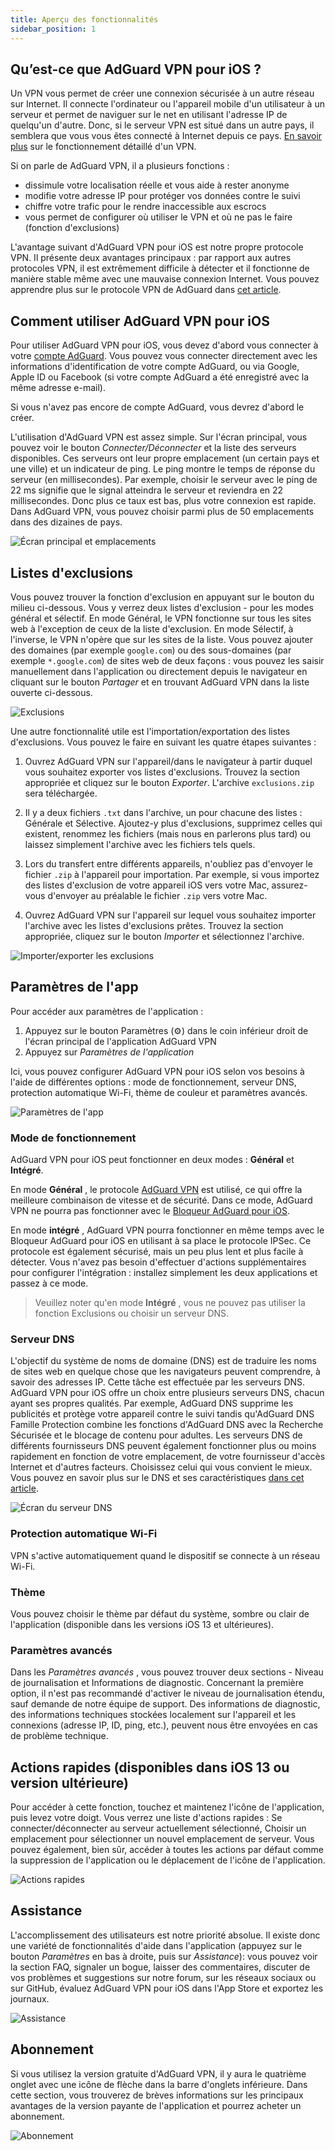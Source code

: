 ```yaml
---
title: Aperçu des fonctionnalités
sidebar_position: 1
---
```


## Qu’est-ce que AdGuard VPN pour iOS ?

Un VPN vous permet de créer une connexion sécurisée à un autre réseau sur Internet. Il connecte l'ordinateur ou l'appareil mobile d'un utilisateur à un serveur et permet de naviguer sur le net en utilisant l'adresse IP de quelqu'un d'autre. Donc, si le serveur VPN est situé dans un autre pays, il semblera que vous vous êtes connecté à Internet depuis ce pays. [En savoir plus](/general/how-vpn-works.md) sur le fonctionnement détaillé d'un VPN.

Si on parle de AdGuard VPN, il a plusieurs fonctions :
* dissimule votre localisation réelle et vous aide à rester anonyme
* modifie votre adresse IP pour protéger vos données contre le suivi
* chiffre votre trafic pour le rendre inaccessible aux escrocs
* vous permet de configurer où utiliser le VPN et où ne pas le faire (fonction d'exclusions)

L'avantage suivant d'AdGuard VPN pour iOS est notre propre protocole VPN. Il présente deux avantages principaux : par rapport aux autres protocoles VPN, il est extrêmement difficile à détecter et il fonctionne de manière stable même avec une mauvaise connexion Internet. Vous pouvez apprendre plus sur le protocole VPN de AdGuard dans [cet article](../general/adguard-vpn-protocol.mdx).

## Comment utiliser AdGuard VPN pour iOS

Pour utiliser AdGuard VPN pour iOS, vous devez d'abord vous connecter à votre [compte AdGuard](https://my.adguard.com/). Vous pouvez vous connecter directement avec les informations d'identification de votre compte AdGuard, ou via Google, Apple ID ou Facebook (si votre compte AdGuard a été enregistré avec la même adresse e-mail).

Si vous n'avez pas encore de compte AdGuard, vous devrez d'abord le créer.

L'utilisation d'AdGuard VPN est assez simple. Sur l'écran principal, vous pouvez voir le bouton *Connecter/Déconnecter* et la liste des serveurs disponibles. Ces serveurs ont leur propre emplacement (un certain pays et une ville) et un indicateur de ping. Le ping montre le temps de réponse du serveur (en millisecondes). Par exemple, choisir le serveur avec le ping de 22 ms signifie que le signal atteindra le serveur et reviendra en 22 millisecondes. Donc plus ce taux est bas, plus votre connexion est rapide. Dans AdGuard VPN, vous pouvez choisir parmi plus de 50 emplacements dans des dizaines de pays.

![Écran principal et emplacements](https://cdn.adguardvpn.com/content/kb/vpn/ios/1.png?123)

## Listes d'exclusions

Vous pouvez trouver la fonction d'exclusion en appuyant sur le bouton du milieu ci-dessous. Vous y verrez deux listes d'exclusion - pour les modes général et sélectif. En mode Général, le VPN fonctionne sur tous les sites web à l'exception de ceux de la liste d'exclusion. En mode Sélectif, à l'inverse, le VPN n'opère que sur les sites de la liste. Vous pouvez ajouter des domaines (par exemple `google.com`) ou des sous-domaines (par exemple `*.google.com`) de sites web de deux façons : vous pouvez les saisir manuellement dans l'application ou directement depuis le navigateur en cliquant sur le bouton *Partager* et en trouvant AdGuard VPN dans la liste ouverte ci-dessous.

![Exclusions](https://cdn.adguardvpn.com/content/kb/vpn/ios/2.png?123)

Une autre fonctionnalité utile est l'importation/exportation des listes d'exclusions. Vous pouvez le faire en suivant les quatre étapes suivantes :

1. Ouvrez AdGuard VPN sur l'appareil/dans le navigateur à partir duquel vous souhaitez exporter vos listes d'exclusions. Trouvez la section appropriée et cliquez sur le bouton *Exporter*. L'archive `exclusions.zip` sera téléchargée.

2. Il y a deux fichiers `.txt` dans l'archive, un pour chacune des listes : Générale et Sélective. Ajoutez-y plus d'exclusions, supprimez celles qui existent, renommez les fichiers (mais nous en parlerons plus tard) ou laissez simplement l'archive avec les fichiers tels quels.

3. Lors du transfert entre différents appareils, n'oubliez pas d'envoyer le fichier `.zip` à l'appareil pour importation. Par exemple, si vous importez des listes d'exclusion de votre appareil iOS vers votre Mac, assurez-vous d'envoyer au préalable le fichier `.zip` vers votre Mac.

4. Ouvrez AdGuard VPN sur l'appareil sur lequel vous souhaitez importer l'archive avec les listes d'exclusions prêtes. Trouvez la section appropriée, cliquez sur le bouton *Importer* et sélectionnez l'archive.

![Importer/exporter les exclusions](https://cdn.adguardvpn.com/content/kb/vpn/ios/import-export-exclusions.png)

## Paramètres de l'app

Pour accéder aux paramètres de l'application :

1. Appuyez sur le bouton Paramètres (⚙) dans le coin inférieur droit de l'écran principal de l'application AdGuard VPN
2. Appuyez sur *Paramètres de l'application*

Ici, vous pouvez configurer AdGuard VPN pour iOS selon vos besoins à l'aide de différentes options : mode de fonctionnement, serveur DNS, protection automatique Wi-Fi, thème de couleur et paramètres avancés.

![Paramètres de l'app](https://cdn.adguardvpn.com/content/kb/vpn/ios/app-settings.png)

### Mode de fonctionnement

AdGuard VPN pour iOS peut fonctionner en deux modes : **Général** et **Intégré**.

En mode **Général** , le protocole [AdGuard VPN](../general/adguard-vpn-protocol.mdx) est utilisé, ce qui offre la meilleure combinaison de vitesse et de sécurité. Dans ce mode, AdGuard VPN ne pourra pas fonctionner avec le [Bloqueur AdGuard pour iOS](https://kb.adguard.com/en/ios).

En mode **intégré** , AdGuard VPN pourra fonctionner en même temps avec le Bloqueur AdGuard pour iOS en utilisant à sa place le protocole IPSec. Ce protocole est également sécurisé, mais un peu plus lent et plus facile à détecter. Vous n'avez pas besoin d'effectuer d'actions supplémentaires pour configurer l'intégration : installez simplement les deux applications et passez à ce mode.
> Veuillez noter qu'en mode **Intégré** , vous ne pouvez pas utiliser la fonction Exclusions ou choisir un serveur DNS.

### Serveur DNS

L'objectif du système de noms de domaine (DNS) est de traduire les noms de sites web en quelque chose que les navigateurs peuvent comprendre, à savoir des adresses IP. Cette tâche est effectuée par les serveurs DNS. AdGuard VPN pour iOS offre un choix entre plusieurs serveurs DNS, chacun ayant ses propres qualités. Par exemple, AdGuard DNS supprime les publicités et protège votre appareil contre le suivi tandis qu'AdGuard DNS Famille Protection combine les fonctions d'AdGuard DNS avec la Recherche Sécurisée et le blocage de contenu pour adultes. Les serveurs DNS de différents fournisseurs DNS peuvent également fonctionner plus ou moins rapidement en fonction de votre emplacement, de votre fournisseur d'accès Internet et d'autres facteurs. Choisissez celui qui vous convient le mieux. Vous pouvez en savoir plus sur le DNS et ses caractéristiques [dans cet article](https://kb.adguard.com/en/general/dns-filtering#what-is-dns).

![Écran du serveur DNS](https://cdn.adguardvpn.com/content/kb/vpn/ios/dns-server.png)

### Protection automatique Wi-Fi

VPN s'active automatiquement quand le dispositif se connecte à un réseau Wi-Fi.

### Thème

Vous pouvez choisir le thème par défaut du système, sombre ou clair de l'application (disponible dans les versions iOS 13 et ultérieures).

### Paramètres avancés

Dans les *Paramètres avancés* , vous pouvez trouver deux sections - Niveau de journalisation et Informations de diagnostic. Concernant la première option, il n'est pas recommandé d'activer le niveau de journalisation étendu, sauf demande de notre équipe de support. Des informations de diagnostic, des informations techniques stockées localement sur l'appareil et les connexions (adresse IP, ID, ping, etc.), peuvent nous être envoyées en cas de problème technique.

## Actions rapides (disponibles dans iOS 13 ou version ultérieure)

Pour accéder à cette fonction, touchez et maintenez l'icône de l'application, puis levez votre doigt. Vous verrez une liste d'actions rapides : Se connecter/déconnecter au serveur actuellement sélectionné, Choisir un emplacement pour sélectionner un nouvel emplacement de serveur. Vous pouvez également, bien sûr, accéder à toutes les actions par défaut comme la suppression de l'application ou le déplacement de l'icône de l'application.

![Actions rapides](https://cdn.adguardvpn.com/content/kb/vpn/ios/quick-actions.png)

## Assistance

L'accomplissement des utilisateurs est notre priorité absolue. Il existe donc une variété de fonctionnalités d'aide dans l'application (appuyez sur le bouton *Paramètres* en bas à droite, puis sur *Assistance*): vous pouvez voir la section FAQ, signaler un bogue, laisser des commentaires, discuter de vos problèmes et suggestions sur notre forum, sur les réseaux sociaux ou sur GitHub, évaluez AdGuard VPN pour iOS dans l'App Store et exportez les journaux.

![Assistance](https://cdn.adguardvpn.com/content/kb/vpn/ios/support.png)

## Abonnement

Si vous utilisez la version gratuite d'AdGuard VPN, il y aura le quatrième onglet avec une icône de flèche dans la barre d'onglets inférieure. Dans cette section, vous trouverez de brèves informations sur les principaux avantages de la version payante de l'application et pourrez acheter un abonnement.

![Abonnement](https://cdn.adguardvpn.com/content/kb/vpn/ios/subscription_en.png)